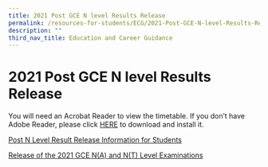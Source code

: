```yaml
---
title: 2021 Post GCE N level Results Release
permalink: /resources-for-students/ECG/2021-Post-GCE-N-level-Results-Release/permalink
description: ""
third_nav_title: Education and Career Guidance
---
```

2021 Post GCE N level Results Release
=====================================

You will need an Acrobat Reader to view the timetable. If you don’t have Adobe Reader, please click [HERE](http://get.adobe.com/uk/reader/) to download and install it.

[Post N Level Result Release Information for Students ](/files/2021-POST-N-LEVEL-RESULT-RELEASE-INFORMATION-FOR-STUDENTS.pdf)

[Release of the 2021 GCE N(A) and N(T) Level Examinations](/files/Joint-MOE-SEAB-Press-Release-Release-of-the-2021-GCE-NA-and-NT-Level-Examinations-on-17-Dec-MOE.pdf)